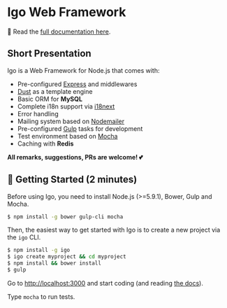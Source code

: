 # Igo Web Framework


📖 Read the [full documentation here](/docs/README.md).

## Short Presentation

Igo is a Web Framework for Node.js that comes with:
- Pre-configured [Express](http://expressjs.com/) and middlewares
- [Dust](http://www.dustjs.com/) as a template engine
- Basic ORM for **MySQL**
- Complete i18n support via [i18next](http://i18next.com/)
- Error handling
- Mailing system based on [Nodemailer](https://github.com/nodemailer/nodemailer)
- Pre-configured [Gulp](http://gulpjs.com/) tasks for development
- Test environment based on [Mocha](https://mochajs.org/)
- Caching with **Redis**

**All remarks, suggestions, PRs are welcome! 💕**

## 🚀 Getting Started (2 minutes)

Before using Igo, you need to install Node.js (>=5.9.1), Bower, Gulp and Mocha.
```sh
$ npm install -g bower gulp-cli mocha
```

Then, the easiest way to get started with Igo is to create a new project via the `igo` CLI.

```sh
$ npm install -g igo
$ igo create myproject && cd myproject
$ npm install && bower install
$ gulp
```

Go to [http://localhost:3000](http://localhost:3000) and start coding (and reading [the docs](/docs/README.md)).

Type ```mocha``` to run tests.
